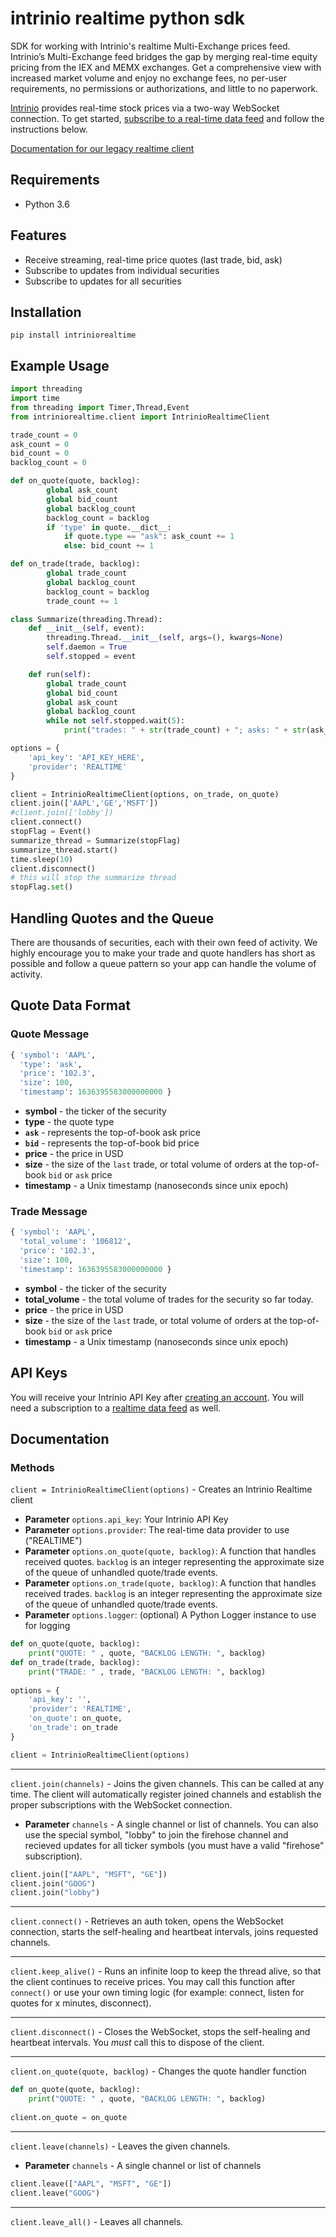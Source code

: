 # intrinio realtime python sdk
SDK for working with Intrinio's realtime Multi-Exchange prices feed.  Intrinio’s Multi-Exchange feed bridges the gap by merging real-time equity pricing from the IEX and MEMX exchanges. Get a comprehensive view with increased market volume and enjoy no exchange fees, no per-user requirements, no permissions or authorizations, and little to no paperwork.

[Intrinio](https://intrinio.com/) provides real-time stock prices via a two-way WebSocket connection. To get started, [subscribe to a real-time data feed](https://intrinio.com/real-time-multi-exchange) and follow the instructions below.

[Documentation for our legacy realtime client](https://github.com/intrinio/intrinio-realtime-python-sdk/tree/2.2.0)

## Requirements

- Python 3.6

## Features

* Receive streaming, real-time price quotes (last trade, bid, ask)
* Subscribe to updates from individual securities
* Subscribe to updates for all securities

## Installation
```
pip install intriniorealtime
```

## Example Usage
```python
import threading
import time
from threading import Timer,Thread,Event
from intriniorealtime.client import IntrinioRealtimeClient

trade_count = 0
ask_count = 0
bid_count = 0
backlog_count = 0

def on_quote(quote, backlog):
        global ask_count
        global bid_count
        global backlog_count
        backlog_count = backlog
        if 'type' in quote.__dict__:
            if quote.type == "ask": ask_count += 1
            else: bid_count += 1

def on_trade(trade, backlog): 
        global trade_count
        global backlog_count
        backlog_count = backlog
        trade_count += 1

class Summarize(threading.Thread):
    def __init__(self, event):
        threading.Thread.__init__(self, args=(), kwargs=None)
        self.daemon = True
        self.stopped = event

    def run(self):
        global trade_count
        global bid_count
        global ask_count
        global backlog_count
        while not self.stopped.wait(5):
            print("trades: " + str(trade_count) + "; asks: " + str(ask_count) + "; bids: " + str(bid_count) + "; backlog: " + str(backlog_count))

options = {
    'api_key': 'API_KEY_HERE',
    'provider': 'REALTIME'
}

client = IntrinioRealtimeClient(options, on_trade, on_quote)
client.join(['AAPL','GE','MSFT'])
#client.join(['lobby'])
client.connect()
stopFlag = Event()
summarize_thread = Summarize(stopFlag)
summarize_thread.start()
time.sleep(10)
client.disconnect()
# this will stop the summarize thread
stopFlag.set()
```

## Handling Quotes and the Queue

There are thousands of securities, each with their own feed of activity.  We highly encourage you to make your trade and quote handlers has short as possible and follow a queue pattern so your app can handle the volume of activity.

## Quote Data Format

### Quote Message

```python
{ 'symbol': 'AAPL',
  'type': 'ask',
  'price': '102.3',
  'size': 100,
  'timestamp': 1636395583000000000 }
```

*   **symbol** - the ticker of the security
*   **type** - the quote type
  *    **`ask`** - represents the top-of-book ask price
  *    **`bid`** - represents the top-of-book bid price
*   **price** - the price in USD
*   **size** - the size of the `last` trade, or total volume of orders at the top-of-book `bid` or `ask` price
*   **timestamp** - a Unix timestamp (nanoseconds since unix epoch)


### Trade Message

```python
{ 'symbol': 'AAPL',
  'total_volume': '106812',
  'price': '102.3',
  'size': 100,
  'timestamp': 1636395583000000000 }
```

*   **symbol** - the ticker of the security
*   **total_volume** - the total volume of trades for the security so far today.
*   **price** - the price in USD
*   **size** - the size of the `last` trade, or total volume of orders at the top-of-book `bid` or `ask` price
*   **timestamp** - a Unix timestamp (nanoseconds since unix epoch)


## API Keys
You will receive your Intrinio API Key after [creating an account](https://intrinio.com/signup). You will need a subscription to a [realtime data feed](https://intrinio.com/real-time-multi-exchange) as well.

## Documentation

### Methods

`client = IntrinioRealtimeClient(options)` - Creates an Intrinio Realtime client
* **Parameter** `options.api_key`: Your Intrinio API Key
* **Parameter** `options.provider`: The real-time data provider to use ("REALTIME")
* **Parameter** `options.on_quote(quote, backlog)`: A function that handles received quotes. `backlog` is an integer representing the approximate size of the queue of unhandled quote/trade events.
* **Parameter** `options.on_trade(quote, backlog)`: A function that handles received trades. `backlog` is an integer representing the approximate size of the queue of unhandled quote/trade events.
* **Parameter** `options.logger`: (optional) A Python Logger instance to use for logging

```python
def on_quote(quote, backlog):
    print("QUOTE: " , quote, "BACKLOG LENGTH: ", backlog)
def on_trade(trade, backlog):
    print("TRADE: " , trade, "BACKLOG LENGTH: ", backlog)
    
options = {
    'api_key': '',
    'provider': 'REALTIME',
    'on_quote': on_quote,
    'on_trade': on_trade
}

client = IntrinioRealtimeClient(options)
```

---------

`client.join(channels)` - Joins the given channels. This can be called at any time. The client will automatically register joined channels and establish the proper subscriptions with the WebSocket connection.
* **Parameter** `channels` - A single channel or list of channels. You can also use the special symbol, "lobby" to join the firehose channel and recieved updates for all ticker symbols (you must have a valid "firehose" subscription).
```python
client.join(["AAPL", "MSFT", "GE"])
client.join("GOOG")
client.join("lobby")
```
---------

`client.connect()` - Retrieves an auth token, opens the WebSocket connection, starts the self-healing and heartbeat intervals, joins requested channels.

---------

`client.keep_alive()` - Runs an infinite loop to keep the thread alive, so that the client continues to receive prices. You may call this function after `connect()` or use your own timing logic (for example: connect, listen for quotes for x minutes, disconnect).

---------

`client.disconnect()` - Closes the WebSocket, stops the self-healing and heartbeat intervals. You _must_ call this to dispose of the client.

---------

`client.on_quote(quote, backlog)` - Changes the quote handler function
```python
def on_quote(quote, backlog):
    print("QUOTE: " , quote, "BACKLOG LENGTH: ", backlog)
    
client.on_quote = on_quote
```

---------

`client.leave(channels)` - Leaves the given channels.
* **Parameter** `channels` - A single channel or list of channels
```python
client.leave(["AAPL", "MSFT", "GE"])
client.leave("GOOG")
```

---------

`client.leave_all()` - Leaves all channels.
